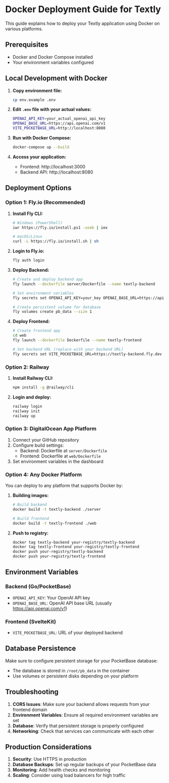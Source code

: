 # Docker Deployment Guide for Textly

This guide explains how to deploy your Textly application using Docker on various platforms.

## Prerequisites

- Docker and Docker Compose installed
- Your environment variables configured

## Local Development with Docker

1. **Copy environment file:**
   ```bash
   cp env.example .env
   ```

2. **Edit `.env` file with your actual values:**
   ```bash
   OPENAI_API_KEY=your_actual_openai_api_key
   OPENAI_BASE_URL=https://api.openai.com/v1
   VITE_POCKETBASE_URL=http://localhost:8080
   ```

3. **Run with Docker Compose:**
   ```bash
   docker-compose up --build
   ```

4. **Access your application:**
   - Frontend: http://localhost:3000
   - Backend API: http://localhost:8080

## Deployment Options

### Option 1: Fly.io (Recommended)

1. **Install Fly CLI:**
   ```bash
   # Windows (PowerShell)
   iwr https://fly.io/install.ps1 -useb | iex
   
   # macOS/Linux
   curl -L https://fly.io/install.sh | sh
   ```

2. **Login to Fly.io:**
   ```bash
   fly auth login
   ```

3. **Deploy Backend:**
   ```bash
   # Create and deploy backend app
   fly launch --dockerfile server/Dockerfile --name textly-backend
   
   # Set environment variables
   fly secrets set OPENAI_API_KEY=your_key OPENAI_BASE_URL=https://api.openai.com/v1
   
   # Create persistent volume for database
   fly volumes create pb_data --size 1
   ```

4. **Deploy Frontend:**
   ```bash
   # Create frontend app
   cd web
   fly launch --dockerfile Dockerfile --name textly-frontend
   
   # Set backend URL (replace with your backend URL)
   fly secrets set VITE_POCKETBASE_URL=https://textly-backend.fly.dev
   ```

### Option 2: Railway

1. **Install Railway CLI:**
   ```bash
   npm install -g @railway/cli
   ```

2. **Login and deploy:**
   ```bash
   railway login
   railway init
   railway up
   ```

### Option 3: DigitalOcean App Platform

1. Connect your GitHub repository
2. Configure build settings:
   - Backend: Dockerfile at `server/Dockerfile`
   - Frontend: Dockerfile at `web/Dockerfile`
3. Set environment variables in the dashboard

### Option 4: Any Docker Platform

You can deploy to any platform that supports Docker by:

1. **Building images:**
   ```bash
   # Build backend
   docker build -t textly-backend ./server
   
   # Build frontend
   docker build -t textly-frontend ./web
   ```

2. **Push to registry:**
   ```bash
   docker tag textly-backend your-registry/textly-backend
   docker tag textly-frontend your-registry/textly-frontend
   docker push your-registry/textly-backend
   docker push your-registry/textly-frontend
   ```

## Environment Variables

### Backend (Go/PocketBase)
- `OPENAI_API_KEY`: Your OpenAI API key
- `OPENAI_BASE_URL`: OpenAI API base URL (usually https://api.openai.com/v1)

### Frontend (SvelteKit)
- `VITE_POCKETBASE_URL`: URL of your deployed backend

## Database Persistence

Make sure to configure persistent storage for your PocketBase database:
- The database is stored in `/root/pb_data` in the container
- Use volumes or persistent disks depending on your platform

## Troubleshooting

1. **CORS Issues**: Make sure your backend allows requests from your frontend domain
2. **Environment Variables**: Ensure all required environment variables are set
3. **Database**: Verify that persistent storage is properly configured
4. **Networking**: Check that services can communicate with each other

## Production Considerations

1. **Security**: Use HTTPS in production
2. **Database Backups**: Set up regular backups of your PocketBase data
3. **Monitoring**: Add health checks and monitoring
4. **Scaling**: Consider using load balancers for high traffic 